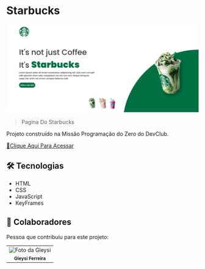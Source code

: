 # Starbucks

<img src="./assets/Starbucks.jpeg">


> Pagina Do Starbucks

Projeto construído na Missão Programação do Zero do DevClub.

[🔗Clique Aqui Para Acessar](https://gleysiferreira.github.io/Starbucks/)

## 🛠️ Tecnologias

- HTML
- CSS
- JavaScript
- KeyFrames

## 🤝 Colaboradores

Pessoa que contribuiu para este projeto:

<table>
  <tr>
    <td align="center">
        <img src="https://avatars.githubusercontent.com/u/98900720?v=4" width="100px;" alt="Foto da Gleysi"/><br>
        <sub>
          <b>Gleysi Ferreira</b>
        </sub>
      </a>
    </td>
   </tr>
</table>
